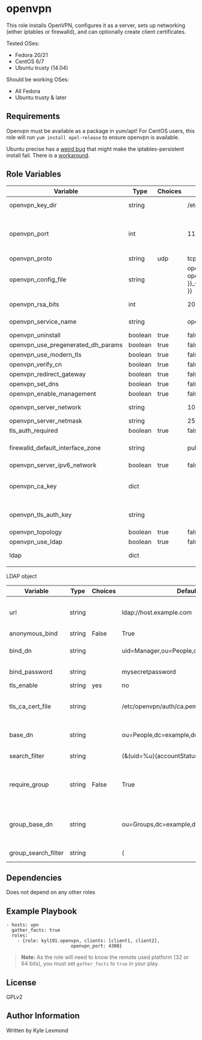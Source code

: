 openvpn
=========

This role installs OpenVPN, configures it as a server, sets up networking (either iptables or firewalld), and can optionally create client certificates.

Tested OSes:
- Fedora 20/21
- CentOS 6/7
- Ubuntu trusty (14.04)

Should be working OSes:
- All Fedora
- Ubuntu trusty & later


Requirements
------------

Openvpn must be available as a package in yum/apt! For CentOS users, this role will run `yum install epel-release` to ensure openvpn is available.

Ubuntu precise has a [weird bug](https://bugs.launchpad.net/ubuntu/+source/iptables-persistent/+bug/1002078) that might make the iptables-persistent install fail. There is a [workaround](https://forum.linode.com/viewtopic.php?p=58233#p58233).

Role Variables
--------------

| Variable                           | Type    | Choices      | Default                                        | Comment                                                                                                                                     |
|------------------------------------|---------|--------------|------------------------------------------------|---------------------------------------------------------------------------------------------------------------------------------------------|
| openvpn_key_dir                    | string  |              | /etc/openvpn/keys                              | Path where your server private keys and CA will be stored                                                                                   |
| openvpn_port                       | int     |              | 1194                                           | The port you want OpenVPN to run on. If you have different ports on   different servers, I suggest you set the port in your inventory file. |
| openvpn_proto                      | string  | udp | tcp    | udp                                            | The protocol you want OpenVPN to use (UDP by default)                                                                                       |
| openvpn_config_file                | string  |              | openvpn_{{ openvpn_proto }}_{{ openvpn_port }} |  The config file name you want to   use                                                                                                     |
| openvpn_rsa_bits                   | int     |              | 2048                                           | Number of bit used to protect generated certificates                                                                                        |
| openvpn_service_name               | string  |              | openvpn                                        | Name of the service. Used by systemctl to start the service                                                                                 |
| openvpn_uninstall                  | boolean | true | false | false                                          | Set to true to uninstall the OpenVPN service                                                                                                |
| openvpn_use_pregenerated_dh_params | boolean | true | false | false                                          | DH params are generted with the install by default                                                                                          |
| openvpn_use_modern_tls             | boolean | true | false | true                                           | Use modern Cipher for TLS encryption                                                                                                        |
| openvpn_verify_cn                  | boolean | true | false | false                                          | Check that the CN of the certificate match the FQDN                                                                                         |
| openvpn_redirect_gateway           | boolean | true | false | true                                           | OpenVPN gateway push                                                                                                                        |
| openvpn_set_dns                    | boolean | true | false | true                                           | Will push DNS to the client (Google and OpenDNS)                                                                                            |
| openvpn_enable_management          | boolean | true | false | true                                           |                                                                                                                                             |
| openvpn_server_network             | string  |              | 10.9.0.0                                       | Private network used by OpenVPN service                                                                                                     |
| openvpn_server_netmask             | string  |              | 255.255.255.0                                  | Netmask of the private network                                                                                                              |
| tls_auth_required                  | boolean | true | false | true                                           | Ask the client to push the generated ta.key of the server during the   connection                                                           |
| firewalld_default_interface_zone   | string  |              | public                                         | Firewalld zone where the "ansible_default_ipv4.interface" will   be pushed into                                                             |
| openvpn_server_ipv6_network        | boolean | true | false | false                                          | If set, the network address and prefix of an IPv6 network to assign to   clients. If True, IPv4 still used too.                             |
| openvpn_ca_key                     | dict    |              |                                                | Contain "crt" and "key". If not set, CA cert and key   will be automatically generated on the target system.                                |
| openvpn_tls_auth_key               | string  |              |                                                | Single item with a pre-generated TLS authentication key.                                                                                    |
| openvpn_topology                   | boolean | true | false | false                                          | the "topology" keyword will be set in the server config with   the specified value.                                                         |
| openvpn_use_ldap                   | boolean | true | false | false                                          | Active LDAP backend for authentication. Client certificate not needed   anymore                                                             |
| ldap                               | dict    |              |                                                | Dictionary that contain LDAP configuration                                                                                                  |
|                                    |         |              |                                                |                                                                                                                                             |

LDAP object

| Variable            | Type   | Choices      | Default                                                                                        | Comment                                                                                        |
|---------------------|--------|--------------|------------------------------------------------------------------------------------------------|------------------------------------------------------------------------------------------------|
| url                 | string |              | ldap://host.example.com                                                                        | Address of you LDAP backend with syntax ldap[s]://host[:port]                                  |
| anonymous_bind      | string | False | True | False                                                                                          | This is not an Ansible boolean but a string that will be pushed into the   configuration file, |
| bind_dn             | string |              | uid=Manager,ou=People,dc=example,dc=com                                                        | Bind DN used if "anonymous_bind" set to "False"                                                |
| bind_password       | string |              | mysecretpassword                                                                               | Password of the bind_dn user                                                                   |
| tls_enable          | string | yes | no     | no                                                                                             | Force TLS encryption. Not necessary with ldaps addresses                                       |
| tls_ca_cert_file    | string |              | /etc/openvpn/auth/ca.pem                                                                       | Path to the CA ldap backend. This must must has been pushed before                             |
| base_dn             | string |              | ou=People,dc=example,dc=com                                                                    | Base DN where the backend will look for valid user                                             |
| search_filter       | string |              | (&(uid=%u)(accountStatus=active))                                                              | Filter the ldap search                                                                         |
| require_group       | string | False | True | This is not an Ansible boolean but a string that will be pushed into the   configuration file, |                                                                                                |
| group_base_dn       | string |              | ou=Groups,dc=example,dc=com                                                                    | Precise the group to look for. Required if require_group is set to   "True"                    |
| group_search_filter | string |              | (|(cn=developers)(cn=artists))                                                                 | Precise valid groups                                                                           |

Dependencies
------------

Does not depend on any other roles

Example Playbook
----------------

    - hosts: vpn
      gather_facts: true
      roles:
        - {role: kyl191.openvpn, clients: [client1, client2],
                            openvpn_port: 4300}

> **Note:** As the role will need to know the remote used platform (32 or 64 bits), you must set `gather_facts` to `true` in your play.

License
-------

GPLv2

Author Information
------------------

Written by Kyle Lexmond
